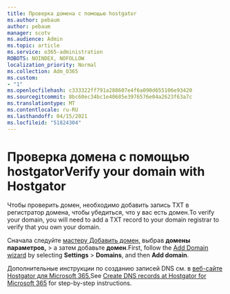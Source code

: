 ```yaml
---
title: Проверка домена с помощью hostgator
ms.author: pebaum
author: pebaum
manager: scotv
ms.audience: Admin
ms.topic: article
ms.service: o365-administration
ROBOTS: NOINDEX, NOFOLLOW
localization_priority: Normal
ms.collection: Adm_O365
ms.custom:
- "1"
ms.openlocfilehash: c333322ff791a288607e4f6a090d655106e93420
ms.sourcegitcommit: 8bc60ec34bc1e40685e3976576e04a2623f63a7c
ms.translationtype: MT
ms.contentlocale: ru-RU
ms.lasthandoff: 04/15/2021
ms.locfileid: "51824304"
---
```

# <a name="verify-your-domain-with-hostgator"></a><span data-ttu-id="515bb-102">Проверка домена с помощью hostgator</span><span class="sxs-lookup"><span data-stu-id="515bb-102">Verify your domain with Hostgator</span></span>

<span data-ttu-id="515bb-103">Чтобы проверить домен, необходимо добавить запись TXT в регистратор домена, чтобы убедиться, что у вас есть домен.</span><span class="sxs-lookup"><span data-stu-id="515bb-103">To verify your domain, you will need to add a TXT record to your domain registrar to verify that you own your domain.</span></span> 

<span data-ttu-id="515bb-104">Сначала следуйте [мастеру Добавить домен,](https://admin.microsoft.com/Adminportal#/Domains) выбрав **домены параметров,** \> а затем добавьте **домен**.</span><span class="sxs-lookup"><span data-stu-id="515bb-104">First, follow the [Add Domain wizard](https://admin.microsoft.com/Adminportal#/Domains) by selecting **Settings** \> **Domains**, and then **Add domain**.</span></span>
  
<span data-ttu-id="515bb-105">Дополнительные инструкции по созданию записей DNS см. в [веб-сайте Hostgator для Microsoft 365.](https://docs.microsoft.com/microsoft-365/admin/dns/create-dns-records-at-hostgator)</span><span class="sxs-lookup"><span data-stu-id="515bb-105">See [Create DNS records at Hostgator for Microsoft 365](https://docs.microsoft.com/microsoft-365/admin/dns/create-dns-records-at-hostgator) for step-by-step instructions.</span></span>